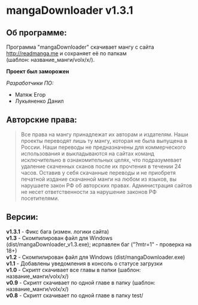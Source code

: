 # mangaDownloader v1.3.1
## Об программе:
Программа "mangaDownloader" скачивает мангу с сайта http://readmanga.me и сохраняет её по папкам  
(шаблон: название_манги/volx/x/).  

<b>Проект был заморожен</b>

<i>Разработчики ПО:</i>
<ul>
  <li>Матяж Егор</li>
  <li>Лукьяненко Данил</li>
</ul>

## Авторские права:
> Все права на мангу принадлежат их авторам и издателям. Наши проекты переводят лишь ту мангу, которая не была выпущена в России. Наши переводы не предназначены для коммерческого использования и выкладываются на сайтах команд исключительно в ознакомительных целях, что подразумевает удаление скаченных сканов после их прочтения в течении 24 часов. Оставив у себя скачанные переводы и не приобретя печатной издание скачанной манги на любом из языков, вы нарушаете закон РФ об авторских правах. Администрация сайтов не несет ответственности за нарушение законов РФ посетителями.

## Версии:
<b>v1.3.1</b> - Фикс бага (измен. логики сайта)  
<b>v1.3</b> - Скомпилирован файл для Windows (dist/mangaDownloader_v1.3.exe); исрпавлен баг ("?mtr=1" - проверка на 18+)  
<b>v1.2</b> - Скомпилирован файл для Windows (dist/mangaDownloader.exe)  
<b>v1.1</b> - Добавлены уведомления в консоль о статусе загрузки  
<b>v1.0</b> - Скрипт скачивает все главы в папки (шаблон: название_манги/volx/x/)  
<b>v0.9</b> - Скрипт скачивает по одной главе в папку (шаблон: название_манги/volx/x/)  
<b>v0.8</b> - Скрипт скачивает по одной главе в папку test/  